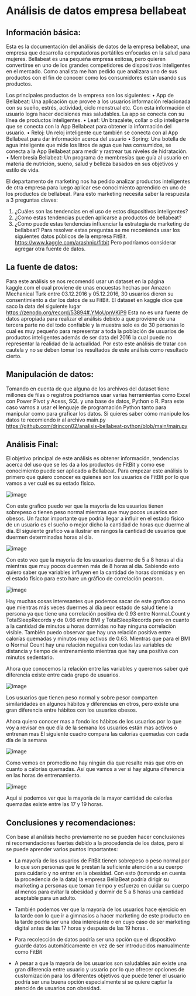 # Análisis de datos empresa bellabeat

## Información básica:
Esta es la documentación del análisis de datos de la empresa bellabeat, una empresa que desarrolla computadoras portátiles enfocadas en la salud para mujeres. 
Bellabeat es una pequeña empresa exitosa, pero quieren convertirse en uno de los grandes competidores de dispositivos inteligentes en el mercado.
Como analista me han pedido que analizara uno de sus productos con el fin de conocer como los consumidores están usando sus productos.

Los principales productos de la empresa son los siguientes:
•	App de Bellabeat: Una aplicación que provee a los usuarios información relacionada con su sueño, estrés, actividad, ciclo menstrual etc. Con esta información el usuario logra hacer decisiones mas saludables. La app se conecta con su línea de productos inteligentes.
•	Leaf: Un brazalete, collar o clip inteligente que se conecta con la App Bellabeat para obtener la información del usuario.
•	Reloj: Un reloj inteligente que también se conecta con al App Bellabeat para dar información acerca del usuario
•	Spring: Una botella de agua inteligente que mide los litros de agua que has consumidos, se conecta a la App Bellabeat para medir y rastrear tus niveles de hidratación.
•	Membresía Bellabeat:  Un programa de membresías que guía al usuario en materia de nutrición, sueno, salud y belleza basados en sus objetivos y estilo de vida.

El departamento de marketing nos ha pedido analizar productos inteligentes de otra empresa para luego aplicar ese conocimiento aprendido en uno de los productos de bellabeat.
Para esto marketing necesita saber la respuesta a 3 preguntas claves:
1.	¿Cuáles son las tendencias en el uso de estos dispositivos inteligentes?
2.	¿Como estas tendencias pueden aplicarse a productos de bellabeat?
3.	¿Como puede estas tendencias influenciar la estrategia de marketing de bellabeat?
Para resolver estas preguntas se me recomienda usar los siguientes datos públicos de la empresa FitBit.
https://www.kaggle.com/arashnic/fitbit
Pero podríamos considerar agregar otra fuente de datos.

## La fuente de datos:
Para este análisis se nos recomendó usar un dataset en la página kaggle.com el cual proviene de unas encuestas hechas por Amazon Mechanical Turk entre 03.12.2016 y 05.12.2016, 30 usuarios dieron su consentimiento a dar los datos de su FitBit.
El dataset en kaggle dice que saco la data del siguiente lugar https://zenodo.org/record/53894#.YMoUpnVKiP9
Esta no es una fuente de datos apropiada para realizar el análisis debido a que proviene de una tercera parte no del todo confiable y la muestra solo es de 30 personas lo cual es muy pequeño para representar a toda la población de usuarios de productos inteligentes además de ser data del 2016 la cual puede no representar la realidad de la actualidad.
Por esto este análisis de tratar con cautela y no se deben tomar los resultados de este análisis como resultado cierto.

## Manipulación de datos:
Tomando en cuenta de que alguna de los archivos del dataset tiene millones de filas o registros podríamos usar varias herramientas como Excel con Power Pivot y Acess, SQL y una base de datos, Python o R.
Para este caso vamos a usar el lenguaje de programación Python tanto para manipular como para graficar los datos.
Si quieres saber cómo manipule los datos te recomiendo ir al archivo main.py
https://github.com/drincon02/analisis-bellabeat-python/blob/main/main.py

## Análisis Final:
El objetivo principal de este análisis es obtener información, tendencias acerca del uso que se les da a los productos de FitBit y como ese conocimiento puede ser aplicado a Bellabeat.
Para empezar este análisis lo primero que quiero conocer es quienes son los usuarios de FitBit por lo que vamos a ver cuál es su estado físico.

![image](https://user-images.githubusercontent.com/87548196/138177535-24d41eef-1541-413b-9968-4ffbc9c519a3.png)

Con este grafico puedo ver que la mayoría de los usuarios tienen sobrepeso o tienen peso normal mientras que muy pocos usuarios son obesos. Un factor importante que podría llegar a influir en el estado físico de un usuario es el sueño o mejor dicho la cantidad de horas que duerme al día.
El siguiente grafico va a ilustrar en rangos la cantidad de usuarios que duermen determinadas horas al día.

![image](https://user-images.githubusercontent.com/87548196/138177614-a27f8344-0722-4e75-86f7-4c6be8f570ee.png)

Con esto veo que la mayoría de los usuarios duerme de 5 a 8 horas al día mientras que muy pocos duermen más de 8 horas al día.
Sabiendo esto quiero saber que variables influyen en la cantidad de horas dormidas y en el estado físico para esto hare un gráfico de correlación pearson.

![image](https://user-images.githubusercontent.com/87548196/138177647-9e2bea31-bdfa-4276-a3a7-3d7628a02696.png)

Hay muchas cosas interesantes que podemos sacar de este grafico como que mientras más veces duermes al día peor estado de salud tiene la persona ya que tiene una correlación positiva de 0.93 entre Normal_Count y TotalSleepRecords y de 0.66 entre BMI y TotalSleepRecords pero en cuanto a la cantidad de minutos u horas dormidas no hay ninguna correlación visible.
También puedo observar que hay una relación positiva entre calorías quemadas y minutos muy activos de 0.63.
Mientras que para el BMI o Normal Count hay una relación negativa con todas las variables de distancia y tiempo de entrenamiento mientras que hay una positiva con minutos sedentario.

Ahora que conocemos la relación entre las variables y queremos saber qué diferencia existe entre cada grupo de usuarios.

![image](https://user-images.githubusercontent.com/87548196/138177736-1613b549-a9e7-456f-b619-c8a18640fb54.png)

Los usuarios que tienen peso normal y sobre pesor comparten similaridades en algunos hábitos y diferencias en otros, pero existe una gran diferencia entre hábitos con los usuarios obesos.

Ahora quiero conocer mas a fondo los hábitos de los usuarios por lo que voy a revisar en que día de la semana los usuarios están mas activos o entrenan mas
El siguiente cuadro compara las calorías quemadas con cada día de la semana
 
![image](https://user-images.githubusercontent.com/87548196/138177767-8c0762d5-aea6-4f4a-b91a-5d247688f550.png)
 
Como vemos en promedio no hay ningún día que resalte más que otro en cuanto a calorías quemadas. Así que vamos a ver si hay alguna diferencia en las horas de entrenamiento.

![image](https://user-images.githubusercontent.com/87548196/138177782-a434a5a0-b953-43e9-9177-20d76eb71dab.png)

Aquí si podemos ver que la mayoría de la mayor cantidad de calorías quemadas existe entre las 17 y 19 horas.

## Conclusiones y recomendaciones:
Con base al análisis hecho previamente no se pueden hacer conclusiones ni recomendaciones fuertes debido a la procedencia de los datos, pero si se puede aprender varios puntos importantes:
-	La mayoría de los usuarios de FitBit tienen sobrepeso o peso normal por lo que son personas que le prestan la suficiente atención a su cuerpo para cuidarlo y no entrar en la obesidad. Con esto (tomando en cuenta la procedencia de la data) la empresa BellaBeat podría dirigir su marketing a personas que toman tiempo y esfuerzo en cuidar su cuerpo al menos para evitar la obesidad y dormir de 5 a 8 horas una cantidad aceptable para un adulto.

-	También podemos ver que la mayoría de los usuarios hace ejercicio en la tarde con lo que ir a gimnasios a hacer marketing de este producto en la tarde podría ser una idea interesante o en cuyo caso de ser marketing digital antes de las 17 horas y después de las 19 horas .


-	Para recolección de datos podría ser una opción que el dispositivo guarde datos automáticamente en vez de ser introducidos manualmente como FitBit

-	A pesar a que la mayoría de los usuarios son saludables aún existe una gran diferencia entre usuario y usuario por lo que ofrecer opciones de customización para los diferentes objetivos que puede tener el usuario podría ser una buena opción especialmente si se quiere captar la atención de usuarios con obesidad.
